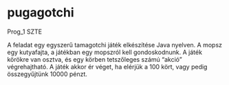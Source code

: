 # pugagotchi
Prog_1 SZTE

A feladat egy egyszerű tamagotchi játék elkészítése Java nyelven. A mopsz egy kutyafajta, a játékban egy mopszról kell gondoskodnunk. A játék körökre van osztva, és egy körben tetszőleges számú “akció” végrehajtható. A játék akkor ér véget, ha elérjük a 100 kört, vagy pedig összegyűjtünk 10000 pénzt.
